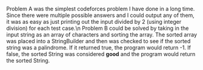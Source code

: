 Problem A was the simplest codeforces problem I have done in a long time. Since there were multiple possible answers and I could output any of them, it was as easy as just printing out the input divided by 2 (using integer division) for each test case.\n
Problem B could be solved by taking in the input string as an array of characters and sorting the array. The sorted array was placed into a StringBuilder and then was checked to see if the sorted string was a palindrome. If it returned true, the program would return -1. If false, the sorted String was considered **good** and the program would return the sorted String.
